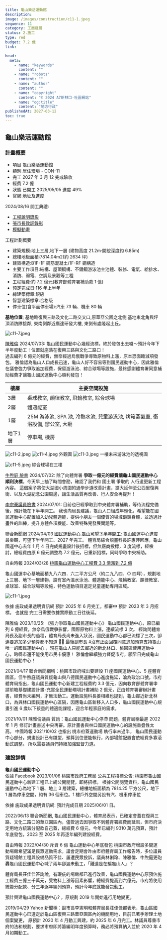 ```yaml
---
title: 龜山樂活運動館
description:
image: /images/construction/c11-1.jpeg
sequence: 11
category: 工商發展
status: 2.施工
type: red
budget: 7.2 億
link:

head:
  meta:
    - name: "keywords"
      content: ""
    - name: "robots"
      content: ""
    - name: "author"
      content: ""
    - name: "copyright"
      content: "© 2024 A7新林口-社區網站"
    - name: "og:title"
      content: "地方行政"
publishedAt: 2027-03-12
toc: true
---
```


## 龜山樂活運動館

### 計畫概要

- 項目 龜山樂活運動館
- 類別 居住環境 - CON-11
- 完工 2027 年 3 月 12 完成驗收
- 經費 7.2 億
- 狀態 已開工 2025/05/05 進度 49%
- 官網 <a href="https://reiso.tycg.gov.tw/governance-progress/12?id=3881e665-e75f-4238-8200-567224e71ec3">地址及進度</a>

2024/08/16 開工典禮:

- <a href="https://www.youtube.com/watch?v=B9KciD_JcJw">工程說明錄影</a>
- <a href="https://www.youtube.com/watch?v=rrzGaE8qIpc">張市長致詞錄影</a>
- <a href="https://www.facebook.com/reel/477900798357610/">模擬動畫</a>

工程計劃概要

- 建築規模:地上三層,地下一層 (建物高度 21.2m·開挖深度約 6.85m)
- 總樓地板面積:7814.04m2(約 2634 坪)
- 建築構造:B1F-1F 鋼筋混凝土/1F-RF 鋼構造
- 主要工作項目:結構、屋頂鋼構、不鏽鋼游泳池主池體、裝修、電氣、給排水、消防、弱電、空調及景觀等工程
- 工程經費:約 7.2 億元(教育部體育署補助款 1 億)
- 预定完成日:116 年上半年
- 綠建築標章:銀級
- 智慧建築標章:合格级
- 停車位(含平面停車場):汽車 73 輛、機車 80 輛

**基地位置**; 基地臨復興三路及文化二路交叉口,原華亞公園之北側,基地東北角與坪頂消防隊接鄰, 東南側鄰近廣達研發大樓, 東側有處隆起土丘。

![c11-7.jpeg](/images/construction/c11-7.jpeg)

<a href="https://www.facebook.com/share/p/zDpCuYMgaB11KACh/">陳雅倫</a> 2024/07/03:
龜山國民運動中心幾經流標，終於發包出去囉～預計今年下半年度動工！位置就座落在復興三路與文化二路口！  
過去編列 6 億元的經費，無奈經過烏俄戰爭導致原物料上漲，原本恐面臨減項發包。
雅倫認為龜山人口成長迅速，龜山人好不容易等到國民運動中心，因此雅倫在議會強力爭取追加經費，保留游泳池、綜合球場等設施，最終感謝體育署同意補助經費才讓龜山國民運動中心順利發包！

<table class="table-auto">
  <thead>
    <tr>
      <th>樓層</th>
      <th>主要空間設施</th>
    </tr>
  </thead>
  <tbody>
    <tr>
      <td>3層</td>
      <td>桌球教室, 韻律教室, 飛輪教室, 綜合球場</td>
    </tr>
    <tr>
      <td>2層</td>
      <td>體適能室</td>
    </tr>
    <tr>
      <td>1層</td>
      <td>25M 游泳池, SPA 池, 冷熱水池, 兒童游泳池, 烤箱蒸氣室, 衛浴設備, 辦公室, 大廳</td>
    </tr>
    <tr>
      <td>地下1層</td>
      <td>停車場, 機房</td>
    </tr>
  </tbody>
</table>

![c11-2.jpeg](/images/construction/c11-2.png)
![c11-4.jpeg](/images/construction/c11-4.png)
外觀圖
![c11-3.jpeg](/images/construction/c11-3.png)
一樓未來游泳池的透視圖

![c11-5.jpeg](/images/construction/c11-5.png)
綜合球場在三樓

<a href="https://www.facebook.com/share/p/a8ZGvnNkG8GBbuhi/">牛煦庭 臉書</a> 2024/07/02: 除了向體育署 **爭取一億元的經費讓龜山國民運動中心順利決標**。今天早上抽了時間會勘，確認了我們和 國土署 爭取的 人行道更新工程 內容。 這個案子將使大湖國小周圍的通學步道改善計畫，擴大延伸至公西里復興街、以及大湖紀念公園周邊，讓生活品質再改善、行人安全再提升！

<a href="https://www.facebook.com/share/p/eppFghFFAcunzjDT/">李宗豪議員臉書</a> 2024/07/01: 目前也已經爭取到中央體育署補助，等待流程完備後，預計能在下半年開工。 我也向局長建議，龜山人口組成年輕化，希望能在國民運動中心配置加入幼兒體適能，提供小朋友一個優質的場域鍛鍊身體，並透過計畫性的訓練，提升身體各項機能、改善特殊兒發展問題等。

聯合新聞網 2024/04/03 <a href="https://udn.com/news/story/7324/7873430">國民運動中心 龜山可望下半年開工</a>:
龜山國運中心進度最樂觀，可望下半年開工、2027 年完工。 體育局綜合規畫科長許惠萍回應，龜山國運中心去年 1 月 4 日完成規畫設計後招標，但無廠商投標，3 度流標，經檢討，總經費由原 6 億元調整為 7.2 億元，已重新招標，同時爭取中央補助。

自由時報 2024/03/28 <a href="https://news.ltn.com.tw/news/Taoyuan/paper/1637903">桃園龜山運動中心工程費 3.3 億漲到 7.2 億</a>

龜山國運中心基地面積九八六四．六二平方公尺（約二九八四．○ 四坪），規劃地上三層、地下一層建物，設有室內溫水泳池、體適能中心、飛輪教室、韻律教室、桌球室、綜合球場等設施，特色運動項目選定兒童運動專用區域。

![c11-1.jpeg](/images/construction/c11-1.jpeg)

依據 施政成果透明資訊網 預計 2025 年 6 月完工。都審中 預計 2023 年 3 月招標。 也就是 完工日需要依據實際動工日往後延。

陳雅倫 2023/10/25: 《強力爭取龜山國民運動中心》
龜山國民運動中心，原已編列 6 億經費，無奈烏俄戰爭影響，國際原物料上漲，連續流標 3 次。 經詢問體育局長及副市長的過程，體育局長尚未進入狀況，國民運動中心都已流標了三次，卻連要追加多少預算都不知道 🤷‍♀️ 最後副市長 #沒有正面回覆同意追加預算支持龜山唯一的國民運動中心 ，現在龜山人只能去鄰近的新北林口、桃園區使用運動中心，跨縣市還不能使用市民卡優惠！ 雅倫會繼續強力督促市府，願早日完成龜山國民運動中心！

2021/04/17 聯合新聞網稱：桃園市政府喊出要建設 11 座國民運動中心、5 座體育園區，但牛煦庭議員質疑龜山與八德國民運動中心進度拖延，淪為政治口號。市府體育局指出，龜山國民運動中心新建工程經費約 3.3 億元，因向教育部體育署申請前瞻基礎建設計畫-充實全民運動環境計畫補助 2 億元，正由體育署審辦計畫書，經費尚未編列，才無法動工。運動設施科長姜相維也提到，龜山鄰近新北林口，為與林口國民運動中心區隔，因應龜山區新移入人口多，龜山國民運動中心規畫引進 6 歲以下孩童的體適能課程，迎合年輕家庭的需求。

2021/10/01 陳雅倫議員 質詢：龜山國民運動中心停滯 問題，體育局稱最遲 2022 年 1 月 修訂計畫書送中央再審。原計畫書與林口國民運動中心的設施重疊性太高。 中國時報 2021/10/02 也指出 桃市府蓋運動場 執行率未過半， 龜山國民運動中心部分，規畫設計已有雛型，預算到位便能執行，內部場館配置會依經費多寡滾動式調整。 所以需要議員們持續加強監督力道。

### 建設詳情

**龜山國民運動中心**  
依據 Facebook 2023/01/06 桃園市政府工務局 公共工程招標公告: 桃園市龜山國民運動中心新建工程已上網公開閱覽，即將招標。 根據公開閱覽資料，龜山國民運動中心為地下 1 層、地上 3 層建築，總樓地板面積為 7814.25 平方公尺，地下 1 層為停車空間，約有 36 個車位。1 樓戶外空間另設有汽、機車停車位

依據 施政成果透明資訊網: 預計完成日期 2025/06/01 日。

2022/06/13 聯合新聞網, 龜山國民運動中心，體育局表示，已確定會蓋在復興三路、文化二路口的華亞園區內，儘管過去因爭取不到體育署經費而延宕，但市府決定用地方統籌分配款自己蓋，總經費 6 億元，今年已編列 9310 萬元預算，預計年底發包，2023 至 2025 年再逐年編列建設經費。

自由時報 2022/04/30 斥資 6 億 龜山運動中心年底發包
桃園市政府增設多間運動場館希望滿足民眾運動需求，議會定期會昨由市府體育局工作報告時，多位議員質疑場館工程與設備品質不佳、屢遭民眾投訴，議員林俐玲、陳雅倫、牛煦庭更砲轟龜山國民運動中心喊了兩年卻遲未動工，「難道是在騙龜山人」？

體育局長莊佳佳答詢說，有瑕疵的場館都已進行改善，龜山國民運動中心原預估施工經費三億三千萬元，受物料上漲等因素影響，總經費提高到六億元，市府將使用統籌分配款、分三年逐年編列預算，預計今年底就能發包動工。

預計興建龜山國民運動中心? ，原規劃 2019 年開始進行用地變更。

2019/04/29 Yahoo 新聞稱：副市長李憲明和體育局長莊佳佳都表示，龜山區國民運動中心已選定於龜山區復興三路華亞園區內的機關用地，目前已著手辦理土地個案變更， 原預計 2020 年 4 月動工興建，約 2025 年 6 月完工。林議員尊重市府的法和規劃，要求市府即將籌編明年度預算時，務必將預算納入並於 2020 年 4 月如期動工。
